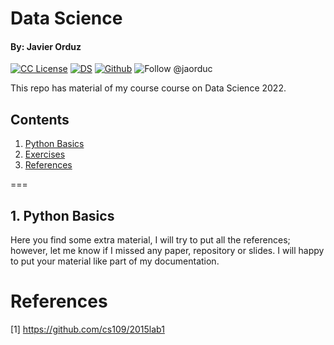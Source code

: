 # Data Science
#### By: Javier Orduz
[license-badge]: https://img.shields.io/badge/License-CC-orange
[license]: https://creativecommons.org/licenses/by-nc-sa/3.0/deed.en

[![CC License][license-badge]][license]  [![DS](https://img.shields.io/badge/downloads-DS-green)](https://github.com/Earlham-College/DS_Fall_2022)  [![Github](https://img.shields.io/badge/jaorduz-repos-blue)](https://github.com/jaorduz/)  ![Follow @jaorduc](https://img.shields.io/twitter/follow/jaorduc?label=follow&logo=twitter&logoColor=lkj&style=plastic)


This repo has material of my course course on Data Science 2022.

## Contents
1. [Python Basics](#pythonBasics)
1. [Exercises](#exercises)
1. [References](#references)

=== 

## 1. Python Basics <a name = pythonBasics></a>

Here you find some extra material, I will try to put all the references; however, let me know if I missed any paper, repository or slides.
I will happy to put your material like part of my documentation.




# References <a name="references"></a>


[1] https://github.com/cs109/2015lab1
